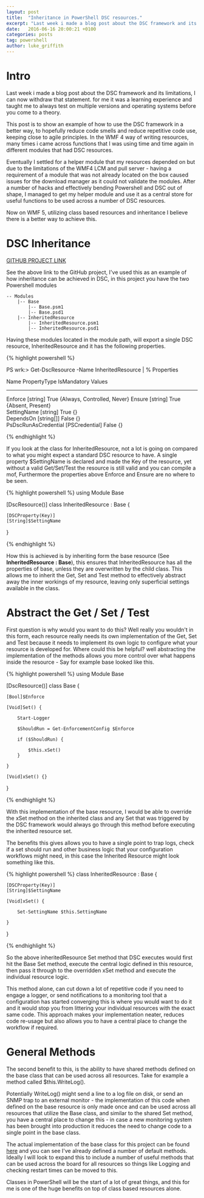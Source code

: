 ```yaml
---
layout: post
title:  "Inheritance in PowerShell DSC resources."
excerpt: "Last week i made a blog post about the DSC framework and its limitations, I can now withdraw that statement."
date:   2016-06-16 20:00:21 +0100
categories: posts
tag: powershell
author: luke_griffith
---
```


# Intro

Last week i made a blog post about the DSC framework and its limitations, I can now withdraw that statement. for me it was a learning experience and taught me to always test on multiple versions and operating systems before you come to a theory.

This post is to show an example of how to use the DSC framework in a better way, to hopefully reduce code smells and reduce repetitive code use, keeping close to agile principles. In the WMF 4 way of writing resources, many times i came across functions that I was using time and time again in different modules that had DSC resources. 

Eventually I settled for a helper module that my resources depended on but due to the limitations of the WMF4 LCM and pull server - having a requirement of a module that was not already located on the box caused issues for the download manager as it could not validate the modules. After a number of hacks and effectively bending Powershell and DSC out of shape, I managed to get my helper module and use it as a central store for useful functions to be used across a number of DSC resources. 

Now on WMF 5, utilizing class based resources and inheritance I believe there is a better way to achieve this. 

# DSC Inheritance

[GITHUB PROJECT LINK](https://github.com/lukemgriffith/DSCInheritance)

See the above link to the GitHub project, I've used this as an example of how inheritance can be achieved in DSC, in this project you have the two Powershell modules 

    -- Modules 
        |-- Base
            |-- Base.psm1
            |-- Base.psd1
        |-- InheritedResource
            |-- InheritedResource.psm1
            |-- InheritedResource.psd1

Having these modules located in the module path, will export a single DSC resource, InheritedResource and it has the following properties. 

{% highlight powershell %}

PS wrk:\> Get-DscResource -Name InheritedResource | % Properties

Name                 PropertyType   IsMandatory Values                     
----                 ------------   ----------- ------                     
Enforce              [string]              True {Always, Controlled, Never}
Ensure               [string]              True {Absent, Present}          
SettingName          [string]              True {}                         
DependsOn            [string[]]           False {}                         
PsDscRunAsCredential [PSCredential]       False {}                
 
{% endhighlight %}

If you look at the class for InheritedResource, not a lot is going on compared to what you might expect a standard DSC resource to have. A single property $SettingName is declared and made the Key of the resource, yet without a valid Get/Set/Test the resource is still valid and you can compile a mof, Furthermore the properties above Enforce and Ensure are no where to be seen.  

{% highlight powershell %}
using Module Base


[DscResource()]
class InheritedResource : Base
{

    [DSCProperty(Key)]
    [String]$SettingName 

}

{% endhighlight %}

How this is achieved is by inheriting form the base resource (See **InheritedResource : Base**), this ensures that InheritedResource has all the properties of base, unless they are overwritten by the child class. This allows me to inherit the Get, Set and Test method to effectively abstract away the inner workings of my resource, leaving only superficial settings available in the class.


# Abstract the Get / Set / Test

First question is why would you want to do this? Well really you wouldn't in this form, each resource really needs its own implementation of the Get, Set and Test because it needs to implement its own logic to configure what your resource is developed for. Where could this be helpful? well abstracting the implementation of the methods allows you more control over what happens inside the resource - Say for example base looked like this.


{% highlight powershell %}
using Module Base


[DscResource()]
class Base
{

    [Bool]$Enforce

    [Void]Set() {

        Start-Logger

        $ShouldRun = Get-EnforcementConfig $Enforce

        if ($ShouldRun) {

            $this.xSet()
        } 

    }

    [Void]xSet() {} 

}

{% endhighlight %}

With this implementation of the base resource, I would be able to override the xSet method on the inherited class and any Set that was triggered by the DSC framework would always go through this method before executing the inherited resource set. 

The benefits this gives allows you to have a single point to trap logs, check if a set should run and other business logic that your configuration workflows might need, in this case the Inherited Resource might look something like this. 

{% highlight powershell %}
class InheritedResource : Base
{

    [DSCProperty(Key)]
    [String]$SettingName 

    [Void]xSet() { 

        Set-SettingName $this.SettingName

    }

}

{% endhighlight %}

So the above inheritedResource Set method that DSC executes would first hit the Base Set method, execute the central logic defined in this resource, then pass it through to the overridden xSet method and execute the individual resource logic. 

This method alone, can cut down a lot of repetitive code if you need to engage a logger, or send notifications to a monitoring tool that a configuration has started converging this is where you would want to do it and it would stop you from littering your individual resources with the exact same code. This approach makes your implementation neater, reduces code re-usage but also allows you to have a central place to change the workflow if required. 


# General Methods

The second benefit to this, is the ability to have shared methods defined on the base class that can be used across all resources. Take for example a method called $this.WriteLog().

Potentially WriteLog() might send a line to a log file on disk, or send an SNMP trap to an external monitor - the implementation of this code when defined on the base resource is only made once and can be used across all resources that utilize the Base class, and similar to the shared Set method, you have a central place to change this - in case a new monitoring system has been brought into production it reduces the need to change code to a single point in the base class. 

The actual implementation of the base class for this project can be found [here](https://github.com/lukemgriffith/DSCInheritance/blob/master/Modules/Base/Base.psm1) and you can see I've already defined a number of default methods. Ideally I will look to expand this to include a number of useful methods that can be used across the board for all resources so things like Logging and checking restart times can be moved to this. 

Classes in PowerShell will be the start of a lot of great things, and this for me is one of the huge benefits on top of class based resources alone.   
